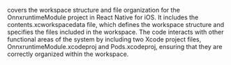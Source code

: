 covers the workspace structure and file organization for the OnnxruntimeModule project in React Native for iOS. It includes the contents.xcworkspacedata file, which defines the workspace structure and specifies the files included in the workspace. The code interacts with other functional areas of the system by including two Xcode project files, OnnxruntimeModule.xcodeproj and Pods.xcodeproj, ensuring that they are correctly organized within the workspace.